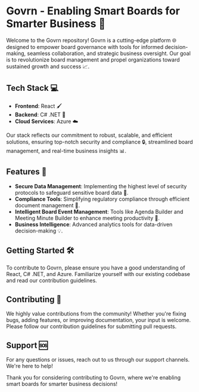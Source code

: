 # Govrn - Enabling Smart Boards for Smarter Business 🚀

Welcome to the Govrn repository! Govrn is a cutting-edge platform 🌐 designed to empower board governance with tools for informed decision-making, seamless collaboration, and strategic business oversight. Our goal is to revolutionize board management and propel organizations toward sustained growth and success 📈.

## Tech Stack 💻
- **Frontend**: React 🖌️
- **Backend**: C# .NET 🔧
- **Cloud Services**: Azure ☁️

Our stack reflects our commitment to robust, scalable, and efficient solutions, ensuring top-notch security and compliance 🔒, streamlined board management, and real-time business insights 📊.

## Features 🌟
- **Secure Data Management**: Implementing the highest level of security protocols to safeguard sensitive board data 🔐.
- **Compliance Tools**: Simplifying regulatory compliance through efficient document management 📝.
- **Intelligent Board Event Management**: Tools like Agenda Builder and Meeting Minute Builder to enhance meeting productivity 📅.
- **Business Intelligence**: Advanced analytics tools for data-driven decision-making 💡.

## Getting Started 🛠️
To contribute to Govrn, please ensure you have a good understanding of React, C# .NET, and Azure. Familiarize yourself with our existing codebase and read our contribution guidelines.

## Contributing 🤝
We highly value contributions from the community! Whether you're fixing bugs, adding features, or improving documentation, your input is welcome. Please follow our contribution guidelines for submitting pull requests.

## Support 🆘
For any questions or issues, reach out to us through our support channels. We're here to help!

Thank you for considering contributing to Govrn, where we're enabling smart boards for smarter business decisions!

